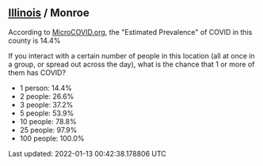 
## [Illinois](/united-states/illinois) / Monroe

According to [MicroCOVID.org](http://microcovid.org),
the "Estimated Prevalence" of COVID in this county is 14.4%

If you interact with a certain number of people in this location
(all at once in a group, or spread out across the day), what is the chance that
1 or more of them has COVID?

- 1 person: 14.4%
- 2 people: 26.6%
- 3 people: 37.2%
- 5 people: 53.9%
- 10 people: 78.8%
- 25 people: 97.9%
- 100 people: 100.0%

Last updated: 2022-01-13 00:42:38.178806 UTC
